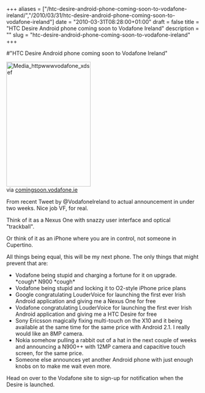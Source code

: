 +++
aliases = ["/htc-desire-android-phone-coming-soon-to-vodafone-ireland/","/2010/03/31/htc-desire-android-phone-coming-soon-to-vodafone-ireland"]
date = "2010-03-31T08:28:00+01:00"
draft = false
title = "HTC Desire Android phone coming soon to Vodafone Ireland"
description = ""
slug = "htc-desire-android-phone-coming-soon-to-vodafone-ireland"
+++

#"HTC Desire Android phone coming soon to Vodafone Ireland"


 <div class="posterous_bookmarklet_entry"><div class='p_embed p_image_embed'>
<img alt="Media_httpwwwvodafone_xdsef" height="326" src="http://getfile0.posterous.com/getfile/files.posterous.com/conoroneill/xoqpnFvhDxeklFaFoDCChIoaGnunsIkkcJHBxzIGyADnlIpvphIHdlFdnFEr/media_httpwwwvodafone_xdsef.jpg.scaled500.jpg" width="220" />
</div>

<div class="posterous_quote_citation">via <a href="http://comingsoon.vodafone.ie/register/htcdesire">comingsoon.vodafone.ie</a></div>
<p>From recent Tweet by @VodafoneIreland to actual announcement in under two weeks. Nice job VF, for real.</p>
<p>Think of it as a Nexus One with snazzy user interface and optical "trackball".</p>
<p>Or think of it as an iPhone where you are in control, not someone in Cupertino.</p>
<p>All things being equal, this will be my next phone. The only things that might prevent that are:</p>
<ul>
<li>Vodafone being stupid and charging a fortune for it on upgrade. *cough* N900 *cough*</li>
<li>Vodafone being stupid and locking it to O2-style iPhone price plans</li>
<li>Google congratulating LouderVoice for launching the first ever Irish Android application and giving me a Nexus One for free</li>
<li>Vodafone congratulating LouderVoice for launching the first ever Irish Android application and giving me a HTC Desire for free</li>
<li>Sony Ericsson magically fixing multi-touch on the X10 and it being available at the same time for the same price with Android 2.1. I really would like an 8MP camera.</li>
<li>Nokia somehow pulling a rabbit out of a hat in the next couple of weeks and announcing a N900++ with 12MP camera and capacitive touch screen, for the same price.</li>
<li>Someone else announces yet another Android phone with just enough knobs on to make me wait even more.</li>
</ul>
<p>Head on over to the Vodafone site to sign-up for notification when the Desire is launched.</p>
</div>
 
